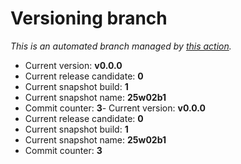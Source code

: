 # Versioning branch

*This is an automated branch managed by [this action](https://github.com/LunarisLib/actions/tree/master/Versioning).*

- Current version: **v0.0.0**
- Current release candidate: **0**
- Current snapshot build: **1**
- Current snapshot name: **25w02b1**
- Commit counter: **3**- Current version: **v0.0.0**
- Current release candidate: **0**
- Current snapshot build: **1**
- Current snapshot name: **25w02b1**
- Commit counter: **3**